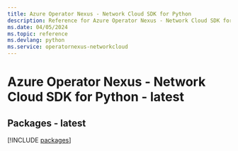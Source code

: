 ```yaml
---
title: Azure Operator Nexus - Network Cloud SDK for Python
description: Reference for Azure Operator Nexus - Network Cloud SDK for Python
ms.date: 04/05/2024
ms.topic: reference
ms.devlang: python
ms.service: operatornexus-networkcloud
---
```

# Azure Operator Nexus - Network Cloud SDK for Python - latest
## Packages - latest
[!INCLUDE [packages](operator-nexus---network-cloud-index.md)]